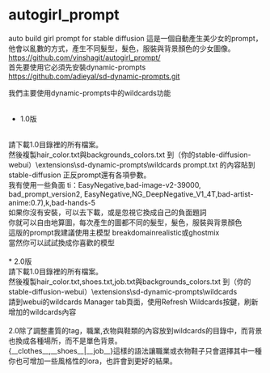 # autogirl_prompt
auto build girl prompt for stable diffusion
這是一個自動產生美少女的prompt，他會以亂數的方式，產生不同髮型，髮色，服裝與背景顏色的少女圖像。<br/>
https://github.com/vinshagit/autogirl_prompt/<br/>
首先要使用它必須先安裝dynamic-prompts<br/>
https://github.com/adieyal/sd-dynamic-prompts.git<br/>

我們主要使用dynamic-prompts中的wildcards功能<br/>
<br/>
* 1.0版<br/>
<br/>
請下載1.0目錄裡的所有檔案。<br/>
然後複製hair_color.txt與backgrounds_colors.txt 到（你的stable-diffusion-webui）\extensions\sd-dynamic-prompts\wildcards
prompt.txt 的內容貼到stable-diffusion 正反prompt還有各項參數。<br/>
我有使用一些負面 ti：EasyNegative,bad-image-v2-39000, bad_prompt_version2, EasyNegative,NG_DeepNegative_V1_4T,bad-artist-anime:0.7),k,bad-hands-5<br/>
如果你沒有安裝，可以去下載，或是忽視它換成自己的負面題詞<br/>
你就可以自由地算圖，每次產生的圖都不同的髮型，髮色，服裝與背景顏色<br/>
這版的prompt我建議使用主模型 breakdomainrealistic或ghostmix<br/>
當然你可以試試換成你喜歡的模型<br/>

<br/>
* 2.0版<br/>
請下載1.0目錄裡的所有檔案。<br/>
然後複製hair_color.txt,shoes.txt,job.txt與backgrounds_colors.txt 到（你的stable-diffusion-webui）\extensions\sd-dynamic-prompts\wildcards<br/>
請到webui的wildcards Manager tab頁面，使用Refresh Wildcards按鍵，刷新增加的wildcards內容<br/>
<br/>
2.0除了調整畫質的tag，職業,衣物與鞋類的內容放到wildcards的目錄中，而背景也換成各種場所，而不是單色背景。<br/>
{__clothes__,__shoes__|__job__}這樣的語法讓職業或衣物鞋子只會選擇其中一種<br/>
你也可增加一些風格性的lora，也許會到更好的結果。<br/>

